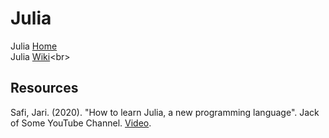 # Julia

Julia [Home](https://julialang.org)<br>
Julia [Wiki](https://en.wikipedia.org/wiki/Julia_(programming_language))<br>

## Resources

Safi, Jari. (2020). "How to learn Julia, a new programming language". Jack of Some YouTube Channel. [Video](https://www.youtube.com/watch?v=TNoShNPoEak).<br>
